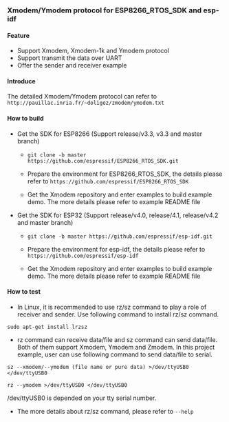 ### Xmodem/Ymodem protocol for ESP8266_RTOS_SDK and esp-idf

#### Feature

* Support Xmodem, Xmodem-1k and Ymodem protocol
* Support transmit the data over UART
* Offer the sender and receiver example

#### Introduce

The detailed Xmodem/Ymodem protocol can refer to `http://pauillac.inria.fr/~doligez/zmodem/ymodem.txt`

#### How to build

* Get the SDK for ESP8266 (Support release/v3.3, v3.3 and master branch)

    * `git clone -b master https://github.com/espressif/ESP8266_RTOS_SDK.git`

    * Prepare the environment for ESP8266_RTOS_SDK, the details please refer to `https://github.com/espressif/ESP8266_RTOS_SDK`

    * Get the Xmodem repository and enter examples to build example demo. The more details please refer to example README file

* Get the SDK for ESP32 (Support release/v4.0, release/4.1, release/v4.2 and master branch)

    * `git clone -b master https://github.com/espressif/esp-idf.git`

    * Prepare the environment for esp-idf, the details please refer to `https://github.com/espressif/esp-idf`

    * Get the Xmodem repository and enter examples to build example demo. The more details please refer to example README file

#### How to test

* In Linux, it is recommended to use rz/sz command to play a role of receiver and sender. Use following command to install rz/sz command.
```
sudo apt-get install lrzsz
```

* rz command can receive data/file and sz command can send data/file. Both of them support Xmodem, Ymodem and Zmodem. In this project example, user can use following command to send data/file to serial.
```
sz --xmodem/--ymodem (file name or pure data) >/dev/ttyUSB0 </dev/ttyUSB0
```
```
rz --ymodem >/dev/ttyUSB0 </dev/ttyUSB0
```
/dev/ttyUSB0 is depended on your tty serial number.

* The more details about rz/sz command, please refer to `--help`
